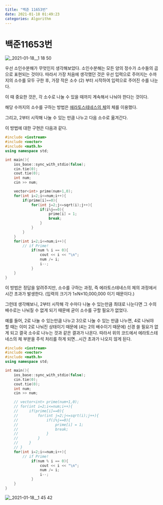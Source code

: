 ```yaml
---
title: "백준 11653번"
date: 2021-01-18 01:49:23
categories: Algorithm
---
```


# 백준11653번

![_2021-01-18__1 18 50](https://user-images.githubusercontent.com/55180768/104849875-7f5bf500-592f-11eb-8383-470545b0f50c.png)

우선 소인수분해가 무엇인지 생각해보았다. 소인수분해는 모든 양의 정수가 소수들의 곱으로 표현되는 것이다. 따라서 가장 처음에 생각했던 것은 우선 입력으로 주어지는 수까지의 소수를 모두 구한 후, 가장 작은 소수 (2) 부터 시작하여 입력으로 주어진 수를 나눈다. 

이 때 중요한 것은, 각 소수로 나눌 수 있을 때까지 계속해서 나눠야 한다는 것이다. 

해당 수까지의 소수를 구하는 방법은 [에라토스테네스의 체](https://www.notion.so/11653-04ee9d110f8d46c68870f1140d78ffa5#a5223796659a4042a310bc95f68fa165)의 체를 이용했다. 

그리고, 2부터 시작해 나눌 수 있는 만큼 나누고 다음 소수로 옮겨간다. 

이 방법에 대한 구현은 다음과 같다. 

```cpp
#include <iostream>
#include <vector>
#include <math.h>
using namespace std;

int main(){
    ios_base::sync_with_stdio(false);
    cin.tie(0);
    cout.tie(0);
    int num;
    cin >> num;

    vector<int> prime(num+1,0);
    for(int i=2;i<=num;i++){
        if(prime[i]==0){
            for(int j=2;j<=sqrt(i);j++){
                if(i%j==0){
                    prime[i] = 1;
                    break;
                }
            }
        }
    }
    for(int i=2;i<=num;i++){
        // if Prime!
            if(num % i == 0){
                cout << i << "\n";
                num /= i;
                i--;
            }
    }
}
```

이 방법은 정답을 알려주지만, 소수를 구하는 과정, 즉 에라토스테네스의 체의 과정에서 시간 초과가 발생한다. (입력의 크기가 1≤N≤10,000,000 이기 때문이다.)

그런데 생각해보니, 2부터 시작해 각 수마다 나눌 수 있는만큼 최대로 나눈다면 그 수의 배수로는 나눠질 수 없게 되기 때문에 굳이 소수를 구할 필요가 없었다. 

예를 들어, 2로 나눌 수 있는만큼 나누고 3으로 나눌 수 있는 만큼 나누면, 4로 나눠야 할 때는 이미 2로 나눠진 상태이기 때문에 (4는 2의 배수이기 때문에) 신경 쓸 필요가 없게 되고 결국 소수로 나누는 것과 같은 결과가 나온다. 따라서 위의 코드에서 에라토스테네스의 체 부분을 주석 처리를 하게 되면...시간 초과가 나오지 않게 된다. 

```cpp
#include <iostream>
#include <vector>
#include <math.h>
using namespace std;

int main(){
    ios_base::sync_with_stdio(false);
    cin.tie(0);
    cout.tie(0);
    int num;
    cin >> num;

    // vector<int> prime(num+1,0);
    // for(int i=2;i<=num;i++){
    //     if(prime[i]==0){
    //         for(int j=2;j<=sqrt(i);j++){
    //             if(i%j==0){
    //                 prime[i] = 1;
    //                 break;
    //             }
    //         }
    //     }
    // }
    for(int i=2;i<=num;i++){
        // if Prime!
            if(num % i == 0){
                cout << i << "\n";
                num /= i;
                i--;
            }
    }
}
```

![_2021-01-18__1 45 42](https://user-images.githubusercontent.com/55180768/104849880-8420a900-592f-11eb-806e-de73c3dbaf12.png)
